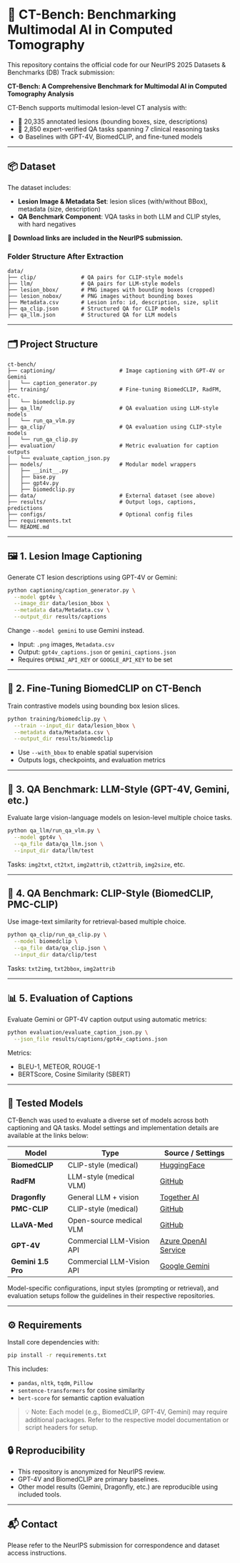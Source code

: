 # 🧠 CT-Bench: Benchmarking Multimodal AI in Computed Tomography

This repository contains the official code for our NeurIPS 2025 Datasets & Benchmarks (DB) Track submission:

**CT-Bench: A Comprehensive Benchmark for Multimodal AI in Computed Tomography Analysis**

CT-Bench supports multimodal lesion-level CT analysis with:
- 🧩 20,335 annotated lesions (bounding boxes, size, descriptions)
- 🧠 2,850 expert-verified QA tasks spanning 7 clinical reasoning tasks
- ⚙️ Baselines with GPT-4V, BiomedCLIP, and fine-tuned models

---

## 📦 Dataset

The dataset includes:
- **Lesion Image & Metadata Set**: lesion slices (with/without BBox), metadata (size, description)
- **QA Benchmark Component**: VQA tasks in both LLM and CLIP styles, with hard negatives

📝 **Download links are included in the NeurIPS submission.**

### Folder Structure After Extraction

```
data/
├── clip/              # QA pairs for CLIP-style models
├── llm/               # QA pairs for LLM-style models
├── lesion_bbox/       # PNG images with bounding boxes (cropped)
├── lesion_nobox/      # PNG images without bounding boxes
├── Metadata.csv       # Lesion info: id, description, size, split
├── qa_clip.json       # Structured QA for CLIP models
├── qa_llm.json        # Structured QA for LLM models
```

---

## 🗂️ Project Structure

```
ct-bench/
├── captioning/                    # Image captioning with GPT-4V or Gemini
│   └── caption_generator.py
├── training/                      # Fine-tuning BiomedCLIP, RadFM, etc.
│   └── biomedclip.py
├── qa_llm/                        # QA evaluation using LLM-style models
│   └── run_qa_vlm.py
├── qa_clip/                       # QA evaluation using CLIP-style models
│   └── run_qa_clip.py
├── evaluation/                    # Metric evaluation for caption outputs
│   └── evaluate_caption_json.py
├── models/                        # Modular model wrappers
│   ├── __init__.py
│   ├── base.py
│   ├── gpt4v.py
│   ├── biomedclip.py
├── data/                          # External dataset (see above)
├── results/                       # Output logs, captions, predictions
├── configs/                       # Optional config files
├── requirements.txt
└── README.md
```

---

## 🖼️ 1. Lesion Image Captioning

Generate CT lesion descriptions using GPT-4V or Gemini:

```bash
python captioning/caption_generator.py \
  --model gpt4v \
  --image_dir data/lesion_bbox \
  --metadata data/Metadata.csv \
  --output_dir results/captions
```

Change `--model gemini` to use Gemini instead.

- Input: `.png` images, `Metadata.csv`
- Output: `gpt4v_captions.json` or `gemini_captions.json`
- Requires `OPENAI_API_KEY` or `GOOGLE_API_KEY` to be set

---

## 🧪 2. Fine-Tuning BiomedCLIP on CT-Bench

Train contrastive models using bounding box lesion slices.

```bash
python training/biomedclip.py \
  --train --input_dir data/lesion_bbox \
  --metadata data/Metadata.csv \
  --output_dir results/biomedclip
```

- Use `--with_bbox` to enable spatial supervision
- Outputs logs, checkpoints, and evaluation metrics

---

## 🤖 3. QA Benchmark: LLM-Style (GPT-4V, Gemini, etc.)

Evaluate large vision-language models on lesion-level multiple choice tasks.

```bash
python qa_llm/run_qa_vlm.py \
  --model gpt4v \
  --qa_file data/qa_llm.json \
  --input_dir data/llm/test
```

Tasks: `img2txt`, `ct2txt`, `img2attrib`, `ct2attrib`, `img2size`, etc.

---

## 🎯 4. QA Benchmark: CLIP-Style (BiomedCLIP, PMC-CLIP)

Use image-text similarity for retrieval-based multiple choice.

```bash
python qa_clip/run_qa_clip.py \
  --model biomedclip \
  --qa_file data/qa_clip.json \
  --input_dir data/clip/test
```

Tasks: `txt2img`, `txt2bbox`, `img2attrib`

---

## 📊 5. Evaluation of Captions

Evaluate Gemini or GPT-4V caption output using automatic metrics:

```bash
python evaluation/evaluate_caption_json.py \
  --json_file results/captions/gpt4v_captions.json
```

Metrics:
- BLEU-1, METEOR, ROUGE-1
- BERTScore, Cosine Similarity (SBERT)

---

## 🧪 Tested Models

CT-Bench was used to evaluate a diverse set of models across both captioning and QA tasks. Model settings and implementation details are available at the links below:

| Model              | Type                   | Source / Settings |
|--------------------|------------------------|--------------------|
| **BiomedCLIP**       | CLIP-style (medical)     | [HuggingFace](https://huggingface.co/microsoft/BiomedCLIP-PubMedBERT_256-vit_base_patch16_224) |
| **RadFM**            | LLM-style (medical VLM)  | [GitHub](https://github.com/chaoyi-wu/RadFM/tree/main/src) |
| **Dragonfly**        | General LLM + vision     | [Together AI](https://www.together.ai/blog/dragonfly-v1) |
| **PMC-CLIP**         | CLIP-style (medical)     | [GitHub](https://github.com/WeixiongLin/PMC-CLIP/tree/b0b81e3629740b4af837338ab5afa46e5d03a18e) |
| **LLaVA-Med**        | Open-source medical VLM  | [GitHub](https://github.com/microsoft/LLaVA-Med) |
| **GPT-4V**           | Commercial LLM-Vision API| [Azure OpenAI Service](https://azure.microsoft.com/en-us/products/ai-services/openai-service) |
| **Gemini 1.5 Pro**   | Commercial LLM-Vision API| [Google Gemini](https://ai.google.dev/gemini-api) |

Model-specific configurations, input styles (prompting or retrieval), and evaluation setups follow the guidelines in their respective repositories.

---

## ⚙️ Requirements

Install core dependencies with:

```bash
pip install -r requirements.txt
```

This includes:
- `pandas`, `nltk`, `tqdm`, `Pillow`
- `sentence-transformers` for cosine similarity
- `bert-score` for semantic caption evaluation

> 💡 Note: Each model (e.g., BiomedCLIP, GPT-4V, Gemini) may require additional packages. Refer to the respective model documentation or script headers for setup.


## 🔒 Reproducibility 

- This repository is anonymized for NeurIPS review.
- GPT-4V and BiomedCLIP are primary baselines.
- Other model results (Gemini, Dragonfly, etc.) are reproducible using included tools.

---

## 📬 Contact

Please refer to the NeurIPS submission for correspondence and dataset access instructions.
